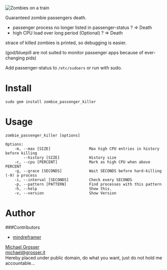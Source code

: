 ![Zombies on a train](http://dl.dropbox.com/u/2670385/Web/zombie.jpeg)

Guaranteed zombie passengers death.

 - passenger process no longer listed in passenger-status ? => Death
 - high CPU load over long period (Optional) ? => Death

strace of killed zombies is printed, so debugging is easier.

(god/bluepill are not suited to monitor passenger apps because of ever-changing pids)

Add passenger-status to `/etc/sudoers` or run with sudo.

Install
=======
    sudo gem install zombie_passenger_killer

Usage
=====

    zombie_passenger_killer [options]

    Options:
        -m, --max [SIZE]                 Max high CPU entries in history before killing
            --history [SIZE]             History size
        -c, --cpu [PERCENT]              Mark as high CPU when above PERCENT
        -g, --grace [SECONDS]            Wait SECONDS before hard-killing (-9) a process
        -i, --interval [SECONDS]         Check every SECONDS
        -p, --pattern [PATTERN]          Find processes with this pattern
        -h, --help                       Show this.
        -v, --version                    Show Version


Author
======

###Contributors
 - [mindreframer](https://github.com/mindreframer)

[Michael Grosser](http://grosser.it)<br/>
michael@grosser.it<br/>
Hereby placed under public domain, do what you want, just do not hold me accountable...
